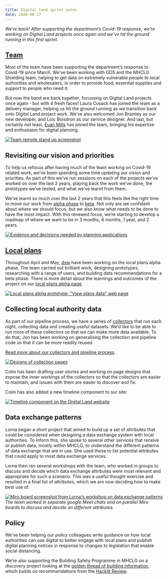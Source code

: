 ```yaml
---
title: Digital land sprint notes
date: 2020-06-17
---
```


_We’re back! After supporting the department’s Covid-19 response, we’re working on Digital Land projects once again and we’ve hit the ground running in this first sprint._

## [Team](https://digital-land.github.io/about/)

Most of the team have been supporting the department’s response to Covid-19 since March. We’ve been working with GDS and the MHCLG Shielding team, helping to get data on extremely vulnerable people to local authorities and wholesalers, in order to provide food, essential supplies and support to people who need it.

But now the band are back together, focussing on Digital Land projects once again - but with 4 fresh faces! Laura Cusack has joined the team as a delivery manager, helping us hit the ground running as we transition back onto Digital Land project work. We’ve also welcomed Jon Bramley as our new developer, and Loic Boisdron as our service designer. And last, but certainly not least, [Euan Mills](https://twitter.com/euanmills?ref_src=twsrc%5Egoogle%7Ctwcamp%5Eserp%7Ctwgr%5Eauthor) has joined the team, bringing his expertise and enthusiasm for digital planning.

<a data-flickr-embed="true" href="https://www.flickr.com/photos/182343195@N08/50016131086/in/dateposted-public/" title="Team remote stand up screenshot"><img src="https://live.staticflickr.com/65535/50016131086_603f55bc85_c.jpg" alt="Team remote stand up screenshot"></a>

## Revisiting our vision and priorities 
To help us refocus after having much of the team working on Covid-19 related work, we’ve been spending some time updating our vision and priorities. As part of this we’ve run sessions on each of the projects we’ve worked on over the last 2 years, playing back the work we’ve done, the prototypes we’ve tested, and what we’ve learnt from them. 

We’ve learnt so much over the last 2 years that this feels like the right time to move our work from [alpha phase](https://www.gov.uk/service-manual/agile-delivery/how-the-alpha-phase-works) to [beta](https://www.gov.uk/service-manual/agile-delivery/how-the-beta-phase-works).  Not only are we confident about where we should focus, but we also know what needs to be done to have the most impact. With this renewed focus, we’re starting to develop a roadmap of where we want to be in 3 months, 6 months, 1 year, and 2 years. 

<a href="https://www.flickr.com/photos/psd/49991856243/in/dateposted-public/" title="Evidence and decisions needed by planning applications"><img src="https://live.staticflickr.com/65535/49991856243_1c10074757_c.jpg" alt="Evidence and decisions needed by planning applications"></a>

## [Local plans](https://digital-land.github.io/project/local-plans/alpha/)

Throughout April and May, [dxw](https://www.dxw.com/) have been working on the local plans alpha phase. The team carried out brilliant work, designing prototypes, researching with a range of users, and building data recommendations for a beta phase. There is more detail about the learnings and outcomes of the project on our [local plans alpha page](https://digital-land.github.io/project/local-plans/alpha/).

<a data-flickr-embed="true" href="https://www.flickr.com/photos/182343195@N08/50016404047/in/dateposted-public/" title="Local plans alpha prototype: &quot;View plans data&quot; web page"><img src="https://live.staticflickr.com/65535/50016404047_63264d782a_c.jpg" alt="Local plans alpha prototype: &quot;View plans data&quot; web page"></a>

## Collecting local authority data

As part of our pipeline process, we have a series of [collectors](https://digital-land.github.io/guidance/pipeline/#1-collect) that run each night, collecting data and creating useful datasets. We’d like to be able to run more of these collectors so that we can make more data available. To do that, Jon has been working on generalising the collection and pipeline code so that it can be more readily reused.

[Read more about our collectors and pipeline process](https://digital-land.github.io/guidance/pipeline).

<a data-flickr-embed="true" href="https://www.flickr.com/photos/182343195@N08/50015642388/in/dateposted-public/" title="Designs of collection pages"><img src="https://live.staticflickr.com/65535/50015642388_33580f8b7b_c.jpg" alt="Designs of collection pages"></a>

Colm has been drafting user stories and working on page designs that expose the inner workings of the collectors so that the collectors are easier to maintain, and issues with them are easier to discover and fix. 

Colm has also added a new timeline component to our site:

<a data-flickr-embed="true" href="https://www.flickr.com/photos/182343195@N08/50015642348/in/dateposted-public/" title="Timeline component on the Digital Land website"><img src="https://live.staticflickr.com/65535/50015642348_1b40a23a7d_c.jpg" alt="Timeline component on the Digital Land website"></a>

## Data exchange patterns
Lorna began a short project that aimed to build up a set of attributes that could be considered when designing a data exchange system with local authorities. To inform this, she spoke to several other services that receive or publish data, mostly within MHCLG, to understand the different patterns of data exchange that are in use. She used these to list potential attributes that could apply to most data exchange services. 

Lorna then ran several workshops with the team, who worked in groups to discuss and decide which data exchange attributes were most relevant and appropriate for such a scenario. This was a useful thought exercise and resulted in a final list of attributes, which we are now deciding how to make best use of.

<a data-flickr-embed="true" href="https://www.flickr.com/photos/182343195@N08/50016431772/in/dateposted-public/" title="Miro board screenshot from Lorna&#x27;s workshop on data exchange patterns"><img src="https://live.staticflickr.com/65535/50016431772_2d3a0685b3_c.jpg" alt="Miro board screenshot from Lorna&#x27;s workshop on data exchange patterns"></a>
_The team worked in separate google Meet chats and on parallel Miro boards to discuss and decide on different attributes._

## Policy

We’ve been helping our policy colleagues write guidance on how local authorities can use digital to better engage with local plans and publish digital planning notices in response to changes to legislation that enable social distancing.

We’re also supporting the Building Safety Programme in MHCLG on a discovery project looking at the [golden thread of building information](https://digital-land.github.io/project/golden-thread-of-building-information/), which builds on recommendations from the [Hackitt Review](https://www.gov.uk/government/collections/independent-review-of-building-regulations-and-fire-safety-hackitt-review#:~:text=The%20Independent%20Review%20of%20Building,regulatory%20system%20for%20the%20future).  
